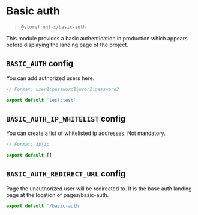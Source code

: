 # Basic auth

> `@storefront-x/basic-auth`

This module provides a basic authentication in production which appears before displaying the landing page of the project.

## `BASIC_AUTH` config

You can add authorized users here.

```ts
// Format: user1:password1|user2:password2

export default 'test:test'
```

## `BASIC_AUTH_IP_WHITELIST` config

You can create a list of whitelisted ip addresses. Not mandatory.

```ts
// Format: ip|ip

export default []
```

## `BASIC_AUTH_REDIRECT_URL` config

Page the unauthorized user will be redirected to. It is the base auth landing page at the location of pages/basic-auth.

```ts
export default '/basic-auth'
```
